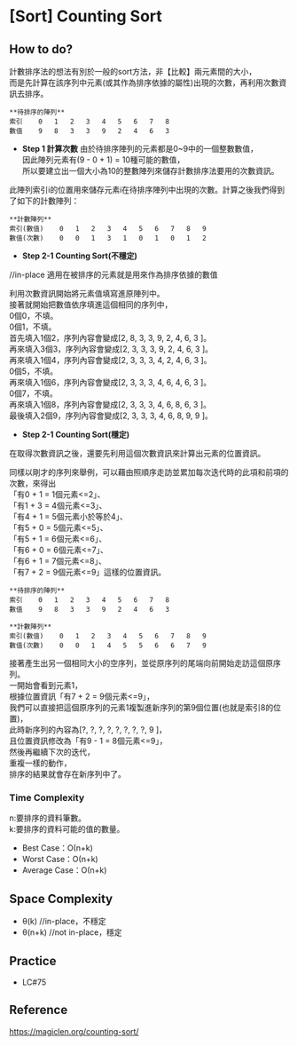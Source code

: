 # [Sort] Counting Sort

## How to do?

計數排序法的想法有別於一般的sort方法，非【比較】兩元素間的大小，  
而是先計算在該序列中元素(或其作為排序依據的屬性)出現的次數，再利用次數資訊去排序。  
```
**待排序的陣列**  
索引    0   1   2   3   4   5   6   7   8  
數值    9   8   3   3   9   2   4   6   3  
```
+ **Step 1 計算次數**
由於待排序陣列的元素都是0~9中的一個整數數值，  
因此陣列元素有(9 - 0 + 1) = 10種可能的數值，  
所以要建立出一個大小為10的整數陣列來儲存計數排序法要用的次數資訊。  

此陣列索引i的位置用來儲存元素i在待排序陣列中出現的次數。計算之後我們得到了如下的計數陣列：
```
**計數陣列**
索引(數值)    0   1   2   3   4   5   6   7   8   9
數值(次數)    0   0   1   3   1   0   1   0   1   2
```
+ **Step 2-1 Counting Sort(不穩定)**

//in-place
適用在被排序的元素就是用來作為排序依據的數值  

利用次數資訊開始將元素值填寫進原陣列中。   
接著就開始把數值依序填進這個相同的序列中，  
0個0，不填。  
0個1，不填。  
首先填入1個2，序列內容會變成[2, 8, 3, 3, 9, 2, 4, 6, 3 ]。  
再來填入3個3，序列內容會變成[2, 3, 3, 3, 9, 2, 4, 6, 3 ]。  
再來填入1個4，序列內容會變成[2, 3, 3, 3, 4, 2, 4, 6, 3 ]。  
0個5，不填。  
再來填入1個6，序列內容會變成[2, 3, 3, 3, 4, 6, 4, 6, 3 ]。  
0個7，不填。  
再來填入1個8，序列內容會變成[2, 3, 3, 3, 4, 6, 8, 6, 3 ]。  
最後填入2個9，序列內容會變成[2, 3, 3, 3, 4, 6, 8, 9, 9 ]。  

+ **Step 2-1 Counting Sort(穩定)**

在取得次數資訊之後，還要先利用這個次數資訊來計算出元素的位置資訊。  

同樣以剛才的序列來舉例，可以藉由照順序走訪並累加每次迭代時的此項和前項的次數，來得出  
「有0 + 1 = 1個元素<=2」、  
「有1 + 3 = 4個元素<=3」、  
「有4 + 1 = 5個元素小於等於4」、  
「有5 + 0 = 5個元素<=5」、  
「有5 + 1 = 6個元素<=6」、  
「有6 + 0 = 6個元素<=7」、  
「有6 + 1 = 7個元素<=8」、  
「有7 + 2 = 9個元素<=9」這樣的位置資訊。  

```
**待排序的陣列**  
索引    0   1   2   3   4   5   6   7   8  
數值    9   8   3   3   9   2   4   6   3  
```

```
**計數陣列**
索引(數值)    0   1   2   3   4   5   6   7   8   9
數值(次數)    0   0   1   4   5   5   6   6   7   9
```

接著產生出另一個相同大小的空序列，並從原序列的尾端向前開始走訪這個原序列。  
一開始會看到元素1，  
根據位置資訊「有7 + 2 = 9個元素<=9」，  
我們可以直接把這個原序列的元素1複製進新序列的第9個位置(也就是索引8的位置)，  
此時新序列的內容為[?, ?, ?, ?, ?, ?, ?, ?, 9 ]，  
且位置資訊修改為「有9 - 1 = 8個元素<=9」，  
然後再繼續下次的迭代，  
重複一樣的動作，  
排序的結果就會存在新序列中了。  


### Time Complexity

n:要排序的資料筆數。  
k:要排序的資料可能的值的數量。  

+ Best Case：Ο(n+k)  
+ Worst Case：Ο(n+k)   
+ Average Case：Ο(n+k)  


## Space Complexity

+ θ(k) //in-place，不穩定
+ θ(n+k) //not in-place，穩定


## Practice

+ LC#75

## Reference

https://magiclen.org/counting-sort/
